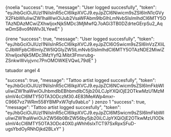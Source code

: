 {noelia
  "success": true,
  "message": "User logged succesfully",
  "token": "eyJhbGciOiJIUzI1NiIsInR5cCI6IkpXVCJ9.eyJpZCI6Niwicm9sZSI6InN1cGVyX2FkbWluIiwiZW1haWwiOiJub2VsaWFAbm9lbGlhLmNvbSIsImlhdCI6MTY5OTAzNDAzMCwiZXhwIjoxNjk5MDc3MjMwfQ.7oAGi3TB0DZdrteGErpSu2_AqwDmS8vo9NWlv3LYewE"
}

{irene
  "success": true,
  "message": "User logged succesfully",
  "token": "eyJhbGciOiJIUzI1NiIsInR5cCI6IkpXVCJ9.eyJpZCI6OSwicm9sZSI6InVzZXIiLCJlbWFpbCI6ImlyZW5lQGlyZW5lLmNvbSIsImlhdCI6MTY5OTAzNDE2MiwiZXhwIjoxNjk5MDc3MzYyfQ.Mibt3Fmvrubg-ZSnkwWviyjvnc7PnOMOWKEVQwL79dE"
}

tatuador angel 4

  "success": true,
  "message": "Tattoo artist logged succesfully",
  "token": "eyJhbGciOiJIUzI1NiIsInR5cCI6IkpXVCJ9.eyJpZCI6NCwicm9sZSI6ImFkbWluIiwiZW1haWwiOiJhbmdlbEBhbmdlbC5jb20iLCJpYXQiOjE2OTkwMzU1MzMsImV4cCI6MTY5OTA3ODczM30.4E83MeAWp4mxr-C9667vz7WRm558YBMPxW7qfu9abLo"
}
zenzo 1
  "success": true,
  "message": "Tattoo artist logged succesfully",
  "token": "eyJhbGciOiJIUzI1NiIsInR5cCI6IkpXVCJ9.eyJpZCI6MSwicm9sZSI6ImFkbWluIiwiZW1haWwiOiJrZW56b0BrZW56by5jb20iLCJpYXQiOjE2OTkwMzU1ODksImV4cCI6MTY5OTA3ODc4OX0.pWhh6sIxTCT97SxRpxSFuD-ugsYbdOyRNhDjkd2BLxY"
}